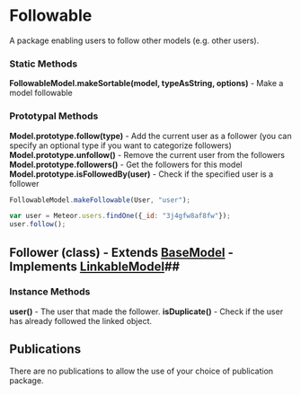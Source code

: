 Followable
========

A package enabling users to follow other models (e.g. other users).

### Static Methods

**FollowableModel.makeSortable(model, typeAsString, options)** - Make a model followable

### Prototypal Methods

**Model.prototype.follow(type)** - Add the current user as a follower (you can specify an optional type if you want to categorize followers)
**Model.prototype.unfollow()** - Remove the current user from the followers
**Model.prototype.followers()** - Get the followers for this model
**Model.prototype.isFollowedBy(user)** - Check if the specified user is a follower

~~~~~~~~~~~~~~~~~~~~~~~~~~~~~~~~~~~~~~~~~~~~~~~~~~~~~~~~~~~~~~~~~~~~~ javascript
FollowableModel.makeFollowable(User, "user");

var user = Meteor.users.findOne({_id: "3j4gfw8af8fw"});
user.follow();
~~~~~~~~~~~~~~~~~~~~~~~~~~~~~~~~~~~~~~~~~~~~~~~~~~~~~~~~~~~~~~~~~~~~~~~~~~~~~~~~

## Follower (class) - Extends [BaseModel][1] - Implements [LinkableModel][2]##

### Instance Methods ###

**user()** - The user that made the follower.
**isDuplicate()** - Check if the user has already followed the linked object.


## Publications ##

There are no publications to allow the use of your choice of publication package.

[1]: https://github.com/coniel/meteor-base-model
[2]: https://github.com/coniel/meteor-linkable-model
